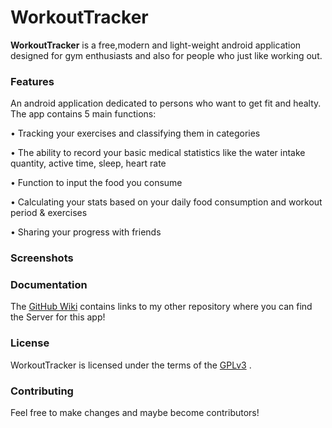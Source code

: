# WorkoutTracker

**WorkoutTracker** is a free,modern and light-weight android application designed for gym enthusiasts and also for people who just like working out.

### Features

An android application dedicated to persons who want to get fit and healty. 
The app contains 5 main functions:

• Tracking your exercises and classifying them in categories

• The ability to record your basic medical statistics like the water intake quantity, active time, sleep, heart rate

• Function to input the food you consume

• Calculating your stats based on your daily food consumption and workout period & exercises

• Sharing your progress with friends

### Screenshots



### Documentation

The [GitHub Wiki](https://github.com/Kira050200/WorkoutTracker/wiki) contains links to my other repository where you can find the Server for this app!

### License

WorkoutTracker is licensed under the terms of the [GPLv3](LICENSE) .

### Contributing

Feel free to make changes and maybe become contributors!
